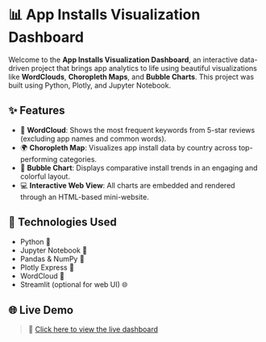 
# 📊 App Installs Visualization Dashboard

Welcome to the **App Installs Visualization Dashboard**, an interactive data-driven project that brings app analytics to life using beautiful visualizations like **WordClouds**, **Choropleth Maps**, and **Bubble Charts**. This project was built using Python, Plotly, and Jupyter Notebook.

## ✨ Features

- 🧠 **WordCloud**: Shows the most frequent keywords from 5-star reviews (excluding app names and common words).
- 🌍 **Choropleth Map**: Visualizes app install data by country across top-performing categories.
- 💬 **Bubble Chart**: Displays comparative install trends in an engaging and colorful layout.
- 💻 **Interactive Web View**: All charts are embedded and rendered through an HTML-based mini-website.

## 🚀 Technologies Used

- Python 🐍
- Jupyter Notebook 📓
- Pandas & NumPy 🔢
- Plotly Express 🎨
- WordCloud 🧠
- Streamlit (optional for web UI) 🌐

## 🌐 Live Demo

> 🔗 [Click here to view the live dashboard](https://bhavananullclass.netlify.app/)  



